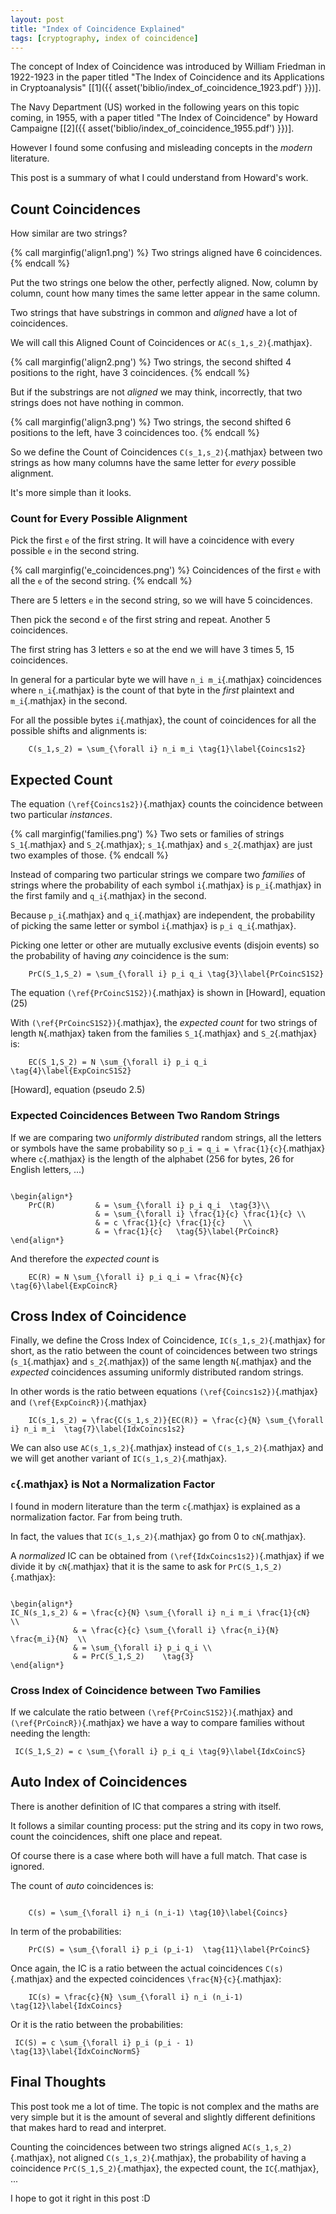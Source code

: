 ```yaml
---
layout: post
title: "Index of Coincidence Explained"
tags: [cryptography, index of coincidence]
---
```


The concept of Index of Coincidence was introduced by William Friedman
in 1922-1923 in the paper titled
"The Index of Coincidence and its Applications in Cryptoanalysis"
[[1]({{ asset('biblio/index_of_coincidence_1923.pdf') }})].

The Navy Department (US) worked in the following years on this topic
coming, in 1955, with a paper titled "The Index of Coincidence"
by Howard Campaigne [[2]({{ asset('biblio/index_of_coincidence_1955.pdf') }})].

However I found some confusing and misleading concepts in the *modern*
literature.

This post is a summary of what I could understand from Howard's work.<!--more-->

## Count Coincidences

How similar are two strings?

{% call marginfig('align1.png') %}
Two strings aligned have 6 coincidences.
{% endcall %}

Put the two strings one below the other, perfectly aligned.
Now, column by column, count how many times the same letter
appear in the same column.

Two strings that have substrings in common and *aligned* have
a lot of coincidences.

We will call this Aligned Count of Coincidences or
`AC(s_1,s_2)`{.mathjax}.

{% call marginfig('align2.png') %}
Two strings, the second shifted 4 positions to the right, have 3 coincidences.
{% endcall %}

But if the substrings are not *aligned* we may think, incorrectly,
that two strings does not have nothing in common.

{% call marginfig('align3.png') %}
Two strings, the second shifted 6 positions to the left, have 3 coincidences too.
{% endcall %}

So we define the Count of Coincidences `C(s_1,s_2)`{.mathjax}
between two strings as how
many columns have the same letter for *every* possible alignment.

It's more simple than it looks.

### Count for Every Possible Alignment

Pick the first ``e`` of the first string. It will have a coincidence
with every possible ``e`` in the second string.

{% call marginfig('e_coincidences.png') %}
Coincidences of the first ``e`` with all the ``e`` of the second string.
{% endcall %}

There are 5 letters ``e`` in the second string, so we will have
5 coincidences.

Then pick the second ``e`` of the first string and repeat. Another
5 coincidences.

The first string has 3 letters ``e`` so at the end we will have 3 times 5,
15 coincidences.

In general for a particular byte we will have `n_i m_i`{.mathjax} coincidences
where `n_i`{.mathjax} is the count of that byte in the *first* plaintext and
`m_i`{.mathjax} in the second.

For all the possible bytes `i`{.mathjax}, the count of coincidences for
all the possible shifts and alignments is:

```tex;mathjax
    C(s_1,s_2) = \sum_{\forall i} n_i m_i \tag{1}\label{Coincs1s2}
```

## Expected Count

The equation `(\ref{Coincs1s2})`{.mathjax} counts the coincidence between two particular
*instances*.

{% call marginfig('families.png') %}
Two sets or families of strings `S_1`{.mathjax} and `S_2`{.mathjax}; `s_1`{.mathjax} and `s_2`{.mathjax} are just two examples of those.
{% endcall %}

Instead of comparing two particular strings we compare two *families* of strings
where the probability of each symbol `i`{.mathjax} is `p_i`{.mathjax} in the first family
and `q_i`{.mathjax} in the second.

Because `p_i`{.mathjax} and `q_i`{.mathjax} are independent, the probability of picking the
same letter or symbol `i`{.mathjax} is `p_i q_i`{.mathjax}.

Picking one letter or other are mutually exclusive events (disjoin events) so
the probability of having *any* coincidence is the sum:

```tex;mathjax
    PrC(S_1,S_2) = \sum_{\forall i} p_i q_i \tag{3}\label{PrCoincS1S2}
```

The equation `(\ref{PrCoincS1S2})`{.mathjax} is shown in [Howard], equation (25)

With `(\ref{PrCoincS1S2})`{.mathjax}, the *expected count* for two strings of length `N`{.mathjax}
taken from the families `S_1`{.mathjax} and `S_2`{.mathjax} is:

```tex;mathjax
    EC(S_1,S_2) = N \sum_{\forall i} p_i q_i \tag{4}\label{ExpCoincS1S2}
```

[Howard], equation (pseudo 2.5)

### Expected Coincidences Between Two Random Strings

If we are comparing two *uniformly distributed* random strings,
all the letters or symbols have the same probability so
` p_i = q_i = \frac{1}{c} `{.mathjax} where `c`{.mathjax} is the length of the alphabet (256 for bytes,
26 for English letters, ...)

```tex;mathjax

\begin{align*}
    PrC(R)         & = \sum_{\forall i} p_i q_i  \tag{3}\\
                   & = \sum_{\forall i} \frac{1}{c} \frac{1}{c} \\
                   & = c \frac{1}{c} \frac{1}{c}    \\
                   & = \frac{1}{c}   \tag{5}\label{PrCoincR}
\end{align*}

```

And therefore the *expected count* is

```tex;mathjax
    EC(R) = N \sum_{\forall i} p_i q_i = \frac{N}{c} \tag{6}\label{ExpCoincR}
```


## Cross Index of Coincidence

Finally, we define the Cross Index of Coincidence, `IC(s_1,s_2)`{.mathjax} for short,
as the ratio between the count of coincidences between two strings
(`s_1`{.mathjax} and `s_2`{.mathjax}) of the same length `N`{.mathjax} and the *expected* coincidences assuming
uniformly distributed random strings.

In other words is the ratio between equations
`(\ref{Coincs1s2})`{.mathjax} and
`(\ref{ExpCoincR})`{.mathjax}

```tex;mathjax
    IC(s_1,s_2) = \frac{C(s_1,s_2)}{EC(R)} = \frac{c}{N} \sum_{\forall i} n_i m_i  \tag{7}\label{IdxCoincs1s2}
```

We can also use `AC(s_1,s_2)`{.mathjax} instead of `C(s_1,s_2)`{.mathjax} and we will
get another variant of `IC(s_1,s_2)`{.mathjax}.

### `c`{.mathjax} is Not a Normalization Factor

I found in modern literature than the term `c`{.mathjax} is explained as
a normalization factor. Far from being truth.

In fact, the values that `IC(s_1,s_2)`{.mathjax}
go from 0 to `cN`{.mathjax}.

A *normalized* IC can be obtained from `(\ref{IdxCoincs1s2})`{.mathjax} if we divide it
by `cN`{.mathjax} that it is the same to ask for `PrC(S_1,S_2)`{.mathjax}:

```tex;mathjax

\begin{align*}
IC_N(s_1,s_2) & = \frac{c}{N} \sum_{\forall i} n_i m_i \frac{1}{cN}    \\
              & = \frac{c}{c} \sum_{\forall i} \frac{n_i}{N} \frac{m_i}{N}  \\
              & = \sum_{\forall i} p_i q_i \\
              & = PrC(S_1,S_2)    \tag{3}
\end{align*}

```

### Cross Index of Coincidence between Two Families

If we calculate the ratio between
`(\ref{PrCoincS1S2})`{.mathjax} and `(\ref{PrCoincR})`{.mathjax} we have a way to
compare families without needing the length:

```tex;mathjax
 IC(S_1,S_2) = c \sum_{\forall i} p_i q_i \tag{9}\label{IdxCoincS}
```


## Auto Index of Coincidences

There is another definition of IC that compares a string
with itself.

It follows a similar counting process: put the string and its
copy in two rows, count the coincidences, shift one place and repeat.

Of course there is a case where both will have a full match. That
case is ignored.

The count of *auto* coincidences is:

```tex;mathjax

    C(s) = \sum_{\forall i} n_i (n_i-1) \tag{10}\label{Coincs}

```

In term of the probabilities:

```tex;mathjax
    PrC(S) = \sum_{\forall i} p_i (p_i-1)  \tag{11}\label{PrCoincS}
```

Once again, the IC is a ratio between the actual coincidences
`C(s)`{.mathjax}
and the expected coincidences `\frac{N}{c}`{.mathjax}:

```tex;mathjax
    IC(s) = \frac{c}{N} \sum_{\forall i} n_i (n_i-1)    \tag{12}\label{IdxCoincs}
```

Or it is the ratio between the probabilities:

```tex;mathjax
 IC(S) = c \sum_{\forall i} p_i (p_i - 1) \tag{13}\label{IdxCoincNormS}
```

## Final Thoughts

This post took me a lot of time. The topic is not complex and the
maths are very simple but it is the amount of several and slightly
different definitions that makes hard to read and interpret.

Counting the coincidences between two strings aligned
`AC(s_1,s_2)`{.mathjax},
not aligned `C(s_1,s_2)`{.mathjax}, the probability of having a coincidence
`PrC(S_1,S_2)`{.mathjax}, the expected count, the `IC`{.mathjax}, ...

I hope to got it right in this post :D

